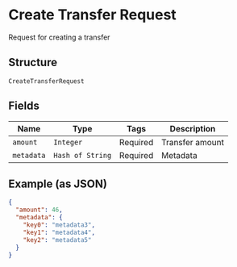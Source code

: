 
# Create Transfer Request

Request for creating a transfer

## Structure

`CreateTransferRequest`

## Fields

| Name | Type | Tags | Description |
|  --- | --- | --- | --- |
| `amount` | `Integer` | Required | Transfer amount |
| `metadata` | `Hash of String` | Required | Metadata |

## Example (as JSON)

```json
{
  "amount": 46,
  "metadata": {
    "key0": "metadata3",
    "key1": "metadata4",
    "key2": "metadata5"
  }
}
```


